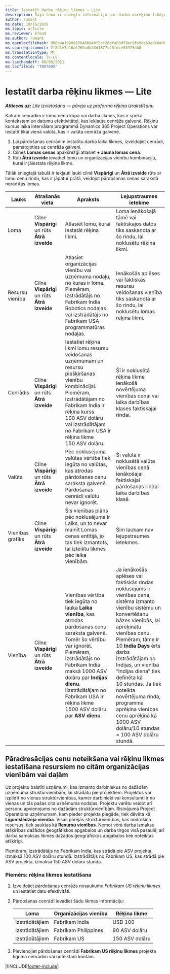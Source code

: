```yaml
---
title: Iestatīt darba rēķinu likmes — Lite
description: Šajā tēmā ir sniegta informācija par darba norēķinu likmju iestatīšanu risinājumā Project Operations.
author: rumant
ms.date: 10/16/2020
ms.topic: article
ms.reviewer: kfend
ms.author: rumant
ms.openlocfilehash: 9b8c4a19260156480e40f2cc26afa83df3ec9fe9de53edc0ad0ca8c7b78bf352
ms.sourcegitcommit: 7f8d1e7a16af769adb43d1877c28fdce53975db8
ms.translationtype: MT
ms.contentlocale: lv-LV
ms.lasthandoff: 08/06/2021
ms.locfileid: "7007605"
---
```

# <a name="set-up-labor-bill-rates---lite"></a>Iestatīt darba rēķinu likmes — Lite

_**Attiecas uz:** Lite izvietošana — pāreja uz proforma rēķina izrakstīšanu_

Katram cenrādim ir lomu cenu kopa vai darba likmes, kas ir spēkā kontekstam un datumu efektivitātei, kas iekļauta cenrāža galvenē. Rēķinu kursus laika intervālam programmā Dynamics 365 Project Operations var iestatīt tikai vienā valūtā, kas ir valūta cenrāža galvenē.

1. Lai pārdošanas cenrādim iestatītu darba laika likmes, izveidojiet cenrādi, pamatojoties uz cenrāža galveni. 
2. Cilnes **Lomas cenas** apakšrežģī atlasiet **+ Jauna lomas cena**. 
3. Rūtī **Ātrā izveide** ievadiet lomu un organizācijas vienību kombināciju, kurai ir jāiestata rēķina likme.

  Tālāk sniegtajā tabulā ir iekļauti lauki cilnē **Vispārīgi** un **Ātrā izveide** rūts ar lomu cenu rindu, kas ir jāpatur prātā, veidojot pārdošanas cenas sarakstā norādītās lomas.

  | Lauks | Atrašanās vieta | Apraksts | Lejupstraumes ietekme |
  | --- | --- | --- | --- |
  | Loma | Cilne **Vispārīgi** un rūts **Ātrā izveide** | Atlasiet lomu, kurai iestatāt rēķina likmi. | Loma ienākošajā tāmē vai faktiskajos datos tiks saskaņota ar šo rindu, lai noklusētu rēķina likmi. |
  | Resursu vienība | Cilne **Vispārīgi** un rūts **Ātrā izveide** | Atlasiet organizācijas vienību vai uzņēmuma nodaļu, no kuras ir loma. Piemēram, izstrādātājs no Fabrikam India Robotics nodaļas vai izstrādātājs no Fabrikam USA programmatūras nodaļas. | Ienākošās aplēses vai faktiskās resursu veidošanas vienība tiks saskaņota ar šo rindu, lai noklusētu lomas rēķina likmi. |
  | Cenrādis | Cilne **Vispārīgi** un rūts **Ātrā izveide** | Iestatiet rēķina likmi lomu resursu veidošanas uzņēmumam un resursu piešķiršanas vienību kombinācijai. Piemēram, izstrādātājam no Fabrikam India ir rēķina kurss 100 ASV dolāru vai izstrādātājam no Fabrikam USA ir rēķina likme 150 ASV dolāru. | Šī ir noklusētā rēķina likme ienākošā novērtējuma vienības cenai vai laika darbības klases faktiskajai rindai. |
  | Valūta | Cilne **Vispārīgi** un rūts **Ātrā izveide**| Pēc noklusējuma valūtas vērtība tiek iegūta no valūtas, kas atrodas pārdošanas cenu saraksta galvenē. Pārdošanas cenrādī valūtu nevar ignorēt. | Šī valūta ir noklusētā valūta vienības cenā ienākošajai faktiskajai pārdošanas rindai laika darbības klasē. |
  | Vienības grafiks | Cilne **Vispārīgi** un rūts **Ātrā izveide** | Šis vienības plāns pēc noklusējuma ir Laiks, un to nevar mainīt Lomas cenas entītijā, jo tas tiek izmantots, lai izteiktu likmes pēc laika vienībām. | Šim laukam nav lejupstraumes ietekmes. |
  | Vienība | Cilne **Vispārīgi** un rūts **Ātrā izveide** | Vienības vērtība tiek iegūta no lauka **Laika vienība**, kas atrodas pārdošanas cenu saraksta galvenē. Tomēr šo vērtību var ignorēt. Piemēram, izstrādātājs no Fabrikam India maksā 1000 ASV dolāru par **Indijas dienu**. IIzstrādātājam no Fabrikam USA ir rēķina likme 1500 ASV dolāru par **ASV dienu**. | Ja ienākošās aplēses vai faktiskās rindas noklusējums ir vienības cena, sistēma izmanto vienību sistēmu un konvertēšanu bāzes vienībās, lai aprēķinātu vienības cenu. Piemēram, tāme ir 10 **India Days** ērts darbs izstrādātājam no Indijas, un vienība “Indijas diena” tiek definēta kā 10 stundas. Ja tiek noteikta novērtējuma rinda, programma aprēķina vienības cenu aprēķinā kā 1000 ASV dolāru/10 stundas = 100 ASV dolāru stundā. |


## <a name="transfer-pricing-or-set-up-bill-rates-for-resources-from-other-organizational-units-or-divisions"></a>Pāradresācijas cenu noteikšana vai rēķinu likmes iestatīšana resursiem no citām organizācijas vienībām vai daļām 

Uz projektu balstīti uzņēmumi, kas izmanto darbiniekus no dažādām uzņēmuma struktūrvienībām, lai strādātu pie projektiem. Projektus var izpildīt no vienas struktūrvienības, kamēr darbinieki vai konsultanti ir no vienas un tās pašas cita uzņēmuma nodaļas. Projektu varētu veidot arī personu apvienojums no dažādām struktūrvienībām. Risinājumā Project Operations uzņēmumam, kam pieder projekta piegāde, tiek dēvēta kā **Līgumslēdzēja vienība**. Visas pārējās struktūrvienības, kas nodrošina resursus, tiek sauktas kā **Resursu vienības**. Ņemot vērā darba izmaksu atšķirības dažādos ģeogrāfiskos apgabalos un darba tirgos visā pasaulē, arī darba samaksas likmes dažādos ģeogrāfiskos apgabalos tiek noteiktas atšķirīgi.

Piemēram, izstrādātājs no Fabrikam India, kas strādā pie ASV projekta, izmaksā 100 ASV dolāru stundā. Izstrādātājs no Fabrikam US, kas strādā pie ASV projekta, izmaksā 150 ASV dolāru stundā.

### <a name="example-set-up-a-bill-rate"></a>Piemērs: rēķina likmes iestatīšana

1. Izveidojiet pārdošanas cenrāža nosaukumu *Fabrikam US rēķinu likmes* un iestatiet datu efektivitāti.
2. Pārdošanas cenrādī ievadiet šādu likmes informāciju:

    | Loma | Organizācijas vienība | Rēķina likme |
    | --- | --- | --- |
    | Izstrādātājiem | Fabrikam India | USD 100 |
    | Izstrādātājiem | Fabrikam Philippines | 90 ASV dolāru |
    | Izstrādātājiem | Fabrikam US | 150 ASV dolāru |

3. Pievienojiet pārdošanas cenrādi **Fabrikam US rēķinu likmes** projekta līguma cenrādim vai noteiktam kontam.


[!INCLUDE[footer-include](../../includes/footer-banner.md)]